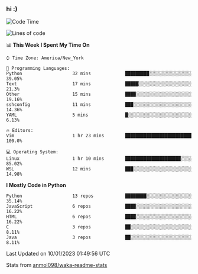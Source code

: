 ### hi :)

<!--START_SECTION:waka-->
![Code Time](http://img.shields.io/badge/Code%20Time-950%20hrs%2053%20mins-blue)

![Lines of code](https://img.shields.io/badge/From%20Hello%20World%20I%27ve%20Written-601%20Thousand%20lines%20of%20code-blue)

📊 **This Week I Spent My Time On** 

```text
⌚︎ Time Zone: America/New_York

💬 Programming Languages: 
Python                   32 mins             █████████░░░░░░░░░░░░░░░░   39.05% 
Text                     17 mins             █████░░░░░░░░░░░░░░░░░░░░   21.3% 
Other                    15 mins             ████░░░░░░░░░░░░░░░░░░░░░   19.16% 
sshconfig                11 mins             ███░░░░░░░░░░░░░░░░░░░░░░   14.36% 
YAML                     5 mins              █░░░░░░░░░░░░░░░░░░░░░░░░   6.13%

🔥 Editors: 
Vim                      1 hr 23 mins        █████████████████████████   100.0%

💻 Operating System: 
Linux                    1 hr 10 mins        █████████████████████░░░░   85.02% 
WSL                      12 mins             ███░░░░░░░░░░░░░░░░░░░░░░   14.98%

```

**I Mostly Code in Python** 

```text
Python                   13 repos            ████████░░░░░░░░░░░░░░░░░   35.14% 
JavaScript               6 repos             ████░░░░░░░░░░░░░░░░░░░░░   16.22% 
HTML                     6 repos             ████░░░░░░░░░░░░░░░░░░░░░   16.22% 
C                        3 repos             ██░░░░░░░░░░░░░░░░░░░░░░░   8.11% 
Java                     3 repos             ██░░░░░░░░░░░░░░░░░░░░░░░   8.11%

```



 Last Updated on 10/01/2023 01:49:56 UTC
<!--END_SECTION:waka-->

Stats from [anmol098/waka-readme-stats](https://github.com/anmol098/waka-readme-stats)